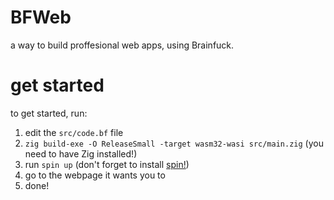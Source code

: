 # BFWeb
a way to build proffesional web apps, using Brainfuck.

# get started
to get started, run:
1. edit the `src/code.bf` file
2. `zig build-exe -O ReleaseSmall -target wasm32-wasi src/main.zig` (you need to have Zig installed!)
3. run `spin up` (don't forget to install [spin!](https://developer.fermyon.com/spin/v2/install))
4. go to the webpage it wants you to
5. done!

